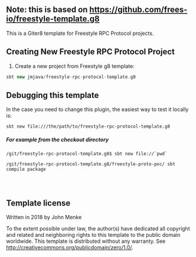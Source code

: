 ## Note: this is based on https://github.com/frees-io/freestyle-template.g8
This is a Giter8 template for Freestyle RPC Protocol projects.

## Creating New Freestyle RPC Protocol Project

1. Create a new project from Freestyle g8 template:

```scala
sbt new jmjava/freestyle-rpc-protocol-template.g8
```


## Debugging this template

In the case you need to change this plugin, the easiest way to test it locally is:

```
sbt new file:///the/path/to/freestyle-rpc-protocol-template.g8
```


##### For example from the checkout directory 

```
/git/freestyle-rpc-protocol-template.g8$ sbt new file://`pwd`﻿

/git/freestyle-rpc-protocol-template.g8/freestyle-proto-poc/ sbt compile package




```

Template license
----------------
Written in 2018 by John Menke

To the extent possible under law, the author(s) have dedicated all copyright and related
and neighboring rights to this template to the public domain worldwide.
This template is distributed without any warranty. See <http://creativecommons.org/publicdomain/zero/1.0/>.
